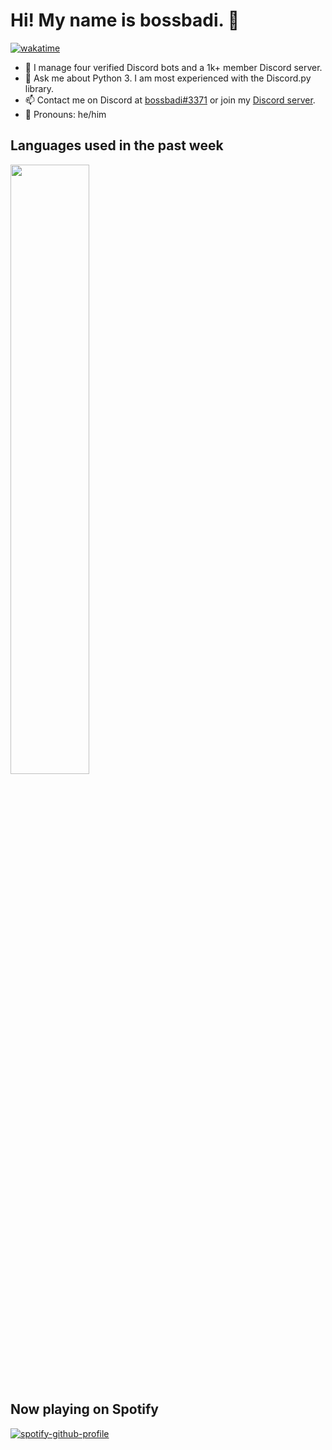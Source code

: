 # Hi! My name is bossbadi. 👋
[![wakatime](https://wakatime.com/badge/user/3c642341-d992-43b5-b53c-a065f617e8a9.svg)](https://wakatime.com/@3c642341-d992-43b5-b53c-a065f617e8a9)

- 🤖 I manage four verified Discord bots and a 1k+ member Discord server.
- 💬 Ask me about Python 3. I am most experienced with the Discord.py library.
- 📫 Contact me on Discord at [bossbadi#3371](https://discord.com/users/712323326575378562) or join my [Discord server](https://discord.gg/rzDqQqD).
- 🙂 Pronouns: he/him

## Languages used in the past week

<img width="50%" src="https://wakatime.com/share/@bossbadi/f5b87aa2-87f9-41ad-8c08-0532e9bbf219.svg">

## Now playing on Spotify
[![spotify-github-profile](https://spotify-github-profile.vercel.app/api/view?uid=wpnnbg6rjfr5oe4txdksqwhmf&cover_image=true&theme=novatorem&show_offline=true&background_color=121212&bar_color=53b14f&bar_color_cover=true)](https://spotify-github-profile.vercel.app/api/view?uid=wpnnbg6rjfr5oe4txdksqwhmf&redirect=true)
